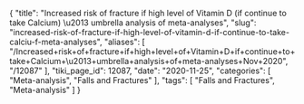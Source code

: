 {
    "title": "Increased risk of fracture if high level of Vitamin D (if continue to take Calcium) \u2013 umbrella analysis of meta-analyses",
    "slug": "increased-risk-of-fracture-if-high-level-of-vitamin-d-if-continue-to-take-calciu-f-meta-analyses",
    "aliases": [
        "/Increased+risk+of+fracture+if+high+level+of+Vitamin+D+if+continue+to+take+Calcium+\u2013+umbrella+analysis+of+meta-analyses+Nov+2020",
        "/12087"
    ],
    "tiki_page_id": 12087,
    "date": "2020-11-25",
    "categories": [
        "Meta-analysis",
        "Falls and Fractures"
    ],
    "tags": [
        "Falls and Fractures",
        "Meta-analysis"
    ]
}